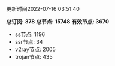 更新时间2022-07-16 03:51:40

**总订阅: 378**
**总节点: 15748**
**有效节点: 3670**
- ss节点: 1196
- ssr节点: 34
- v2ray节点: 2005
- trojan节点: 435

